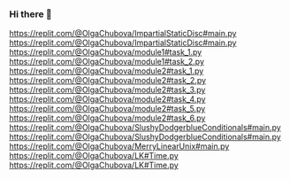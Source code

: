 ### Hi there 👋

<!--
**ChubovaOlga205/ChubovaOlga205** is a ✨ _special_ ✨ repository because its `README.md` (this file) appears on your GitHub profile.

Here are some ideas to get you started:

- 🔭 I’m currently working on ...
- 🌱 I’m currently learning ...
- 👯 I’m looking to collaborate on ...
- 🤔 I’m looking for help with ...
- 💬 Ask me about ...
- 📫 How to reach me: ...
- 😄 Pronouns: ...
- ⚡ Fun fact: ...
-->
https://replit.com/@OlgaChubova/ImpartialStaticDisc#main.py
https://replit.com/@OlgaChubova/ImpartialStaticDisc#main.py
https://replit.com/@OlgaChubova/module1#task_1.py
https://replit.com/@OlgaChubova/module1#task_2.py
https://replit.com/@OlgaChubova/module2#task_1.py
https://replit.com/@OlgaChubova/module2#task_2.py
https://replit.com/@OlgaChubova/module2#task_3.py
https://replit.com/@OlgaChubova/module2#task_4.py
https://replit.com/@OlgaChubova/module2#task_5.py
https://replit.com/@OlgaChubova/module2#task_6.py
https://replit.com/@OlgaChubova/SlushyDodgerblueConditionals#main.py
https://replit.com/@OlgaChubova/SlushyDodgerblueConditionals#main.py
https://replit.com/@OlgaChubova/MerryLinearUnix#main.py
https://replit.com/@OlgaChubova/LK#Time.py
https://replit.com/@OlgaChubova/LK#Time.py
